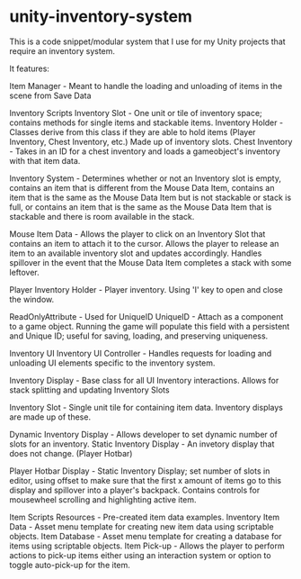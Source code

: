 # unity-inventory-system
This is a code snippet/modular system that I use for my Unity projects that require an inventory system.

It features:

Item Manager - Meant to handle the loading and unloading of items in the scene from Save Data

Inventory Scripts
Inventory Slot - One unit or tile of inventory space; contains methods for single items and stackable items.
Inventory Holder - Classes derive from this class if they are able to hold items (Player Inventory, Chest Inventory, etc.) Made up of inventory slots.
Chest Inventory - Takes in an ID for a chest inventory and loads a gameobject's inventory with that item data.

Inventory System - Determines whether or not an Inventory slot is empty, 
contains an item that is different from the Mouse Data Item, 
contains an item that is the same as the Mouse Data Item but is not stackable or stack is full,
or contains an item that is the same as the Mouse Data Item that is stackable and there is room available in the stack.


Mouse Item Data -
Allows the player to click on an Inventory Slot that contains an item to attach it to the cursor.
Allows the player to release an item to an available inventory slot and updates accordingly.
Handles spillover in the event that the Mouse Data Item completes a stack with some leftover.

Player Inventory Holder - 
Player inventory. Using 'I' key to open and close the window.

ReadOnlyAttribute - Used for UniqueID
UniqueID - Attach as a component to a game object. Running the game will populate this field with a persistent and Unique ID; useful for saving, loading, and preserving uniqueness.


Inventory UI
Inventory UI Controller - Handles requests for loading and unloading UI elements specific to the inventory system.

Inventory Display - Base class for all UI Inventory interactions. Allows for stack splitting and updating Inventory Slots

Inventory Slot - Single unit tile for containing item data. Inventory displays are made up of these.

Dynamic Inventory Display - Allows developer to set dynamic number of slots for an inventory.
Static Inventory Display - An invetory display that does not change. (Player Hotbar)

Player Hotbar Display - Static Inventory Display; set number of slots in editor, using offset to make sure that the first x amount of items go to this display and spillover into a player's backpack. Contains controls for mousewheel scrolling and highlighting active item.


Item Scripts
Resources - Pre-created item data examples.
Inventory Item Data - Asset menu template for creating new item data using scriptable objects.
Item Database - Asset menu template for creating a database for items using scriptable objects.
Item Pick-up - Allows the player to perform actions to pick-up items either using an interaction system or option to toggle auto-pick-up for the item.

